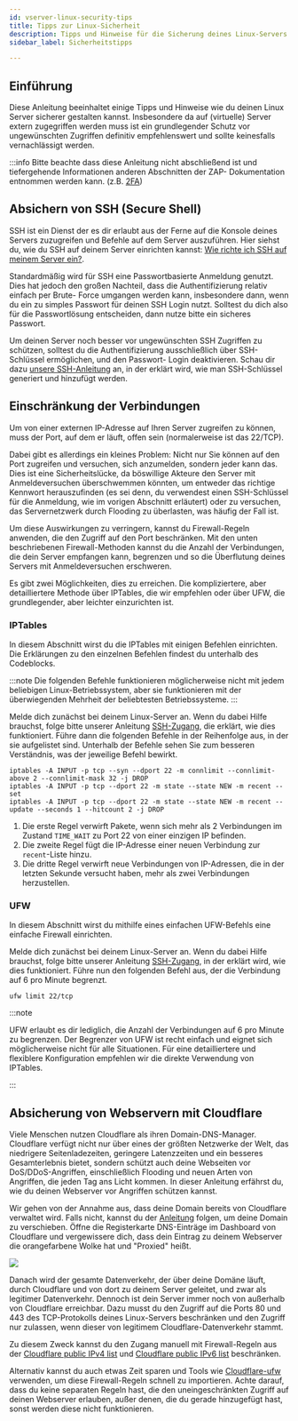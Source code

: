 ```yaml
---
id: vserver-linux-security-tips
title: Tipps zur Linux-Sicherheit
description: Tipps und Hinweise für die Sicherung deines Linux-Servers - ZAP-Hosting.com Dokumentation
sidebar_label: Sicherheitstipps

---
```


## Einführung

Diese Anleitung beeinhaltet einige Tipps und Hinweise wie du deinen Linux Server sicherer gestalten kannst. Insbesondere da auf (virtuelle) Server extern zugegriffen werden muss ist ein grundlegender Schutz vor ungewünschten Zugriffen definitiv empfehlenswert und sollte keinesfalls vernachlässigt werden. 

:::info
Bitte beachte dass diese Anleitung nicht abschließend ist und tiefergehende Informationen anderen Abschnitten der ZAP- Dokumentation entnommen werden kann. (z.B. [2FA](https://zap-hosting.com/guides/de/docs/vserver-linux-ssh2fa/))


## Absichern von SSH (Secure Shell)

SSH ist ein Dienst der es dir erlaubt aus der Ferne auf die Konsole deines Servers zuzugreifen und Befehle auf dem Server auszuführen. Hier siehst du, wie du SSH auf deinem Server einrichten kannst: [Wie richte ich SSH auf meinem Server ein?](https://zap-hosting.com/guides/de/docs/vserver-linux-ssh/).

Standardmäßig wird für SSH eine Passwortbasierte Anmeldung genutzt. Dies hat jedoch den großen Nachteil, dass die Authentifizierung relativ einfach per Brute- Force umgangen werden kann, insbesondere dann, wenn du ein zu simples Passwort für deinen SSH Login nutzt. Solltest du dich also für die Passwortlösung entscheiden, dann nutze bitte ein sicheres Passwort.

Um deinen Server noch besser vor ungewünschten SSH Zugriffen zu schützen, solltest du die Authentifizierung ausschließlich über SSH- Schlüssel ermöglichen, und den Passwort- Login deaktivieren. Schau dir dazu [unsere SSH-Anleitung](https://zap-hosting.com/guides/docs/vserver-linux-sshkey) an, in der erklärt wird, wie man SSH-Schlüssel generiert und hinzufügt werden. 


## Einschränkung der Verbindungen

Um von einer externen IP-Adresse auf Ihren Server zugreifen zu können, muss der Port, auf dem er läuft, offen sein (normalerweise ist das 22/TCP).

Dabei gibt es allerdings ein kleines Problem: Nicht nur Sie können auf den Port zugreifen und versuchen, sich anzumelden, sondern jeder kann das. Dies ist eine Sicherheitslücke, da böswillige Akteure den Server mit Anmeldeversuchen überschwemmen könnten, um entweder das richtige Kennwort herauszufinden (es sei denn, du verwendest einen SSH-Schlüssel für die Anmeldung, wie im vorigen Abschnitt erläutert) oder zu versuchen, das Servernetzwerk durch Flooding zu überlasten, was häufig der Fall ist.

Um diese Auswirkungen zu verringern, kannst du Firewall-Regeln anwenden, die den Zugriff auf den Port beschränken. Mit den unten beschriebenen Firewall-Methoden kannst du die Anzahl der Verbindungen, die dein Server empfangen kann, begrenzen und so die Überflutung deines Servers mit Anmeldeversuchen erschweren.

Es gibt zwei Möglichkeiten, dies zu erreichen. Die kompliziertere, aber detailliertere Methode über IPTables, die wir empfehlen oder über UFW, die grundlegender, aber leichter einzurichten ist.



### IPTables

In diesem Abschnitt wirst du die IPTables mit einigen Befehlen einrichten. Die Erklärungen zu den einzelnen Befehlen findest du unterhalb des Codeblocks.

:::note
Die folgenden Befehle funktionieren möglicherweise nicht mit jedem beliebigen Linux-Betriebssystem, aber sie funktionieren mit der überwiegenden Mehrheit der beliebtesten Betriebssysteme.
:::

Melde dich zunächst bei deinem Linux-Server an. Wenn du dabei Hilfe brauchst, folge bitte unserer Anleitung [SSH-Zugang](https://zap-hosting.com/guides/docs/vserver-linux-ssh), die erklärt, wie dies funktioniert. Führe dann die folgenden Befehle in der Reihenfolge aus, in der sie aufgelistet sind. Unterhalb der Befehle sehen Sie zum besseren Verständnis, was der jeweilige Befehl bewirkt.

```
iptables -A INPUT -p tcp --syn --dport 22 -m connlimit --connlimit-above 2 --connlimit-mask 32 -j DROP
iptables -A INPUT -p tcp --dport 22 -m state --state NEW -m recent --set
iptables -A INPUT -p tcp --dport 22 -m state --state NEW -m recent --update --seconds 1 --hitcount 2 -j DROP
```

1.  Die erste Regel verwirft Pakete, wenn sich mehr als 2 Verbindungen im Zustand `TIME_WAIT` zu Port 22 von einer einzigen IP befinden.
2.  Die zweite Regel fügt die IP-Adresse einer neuen Verbindung zur `recent`-Liste hinzu.
3.  Die dritte Regel verwirft neue Verbindungen von IP-Adressen, die in der letzten Sekunde versucht haben, mehr als zwei Verbindungen herzustellen.



### UFW

In diesem Abschnitt wirst du mithilfe eines einfachen UFW-Befehls eine einfache Firewall einrichten.

Melde dich zunächst bei deinem Linux-Server an. Wenn du dabei Hilfe brauchst, folge bitte unserer Anleitung [SSH-Zugang](https://zap-hosting.com/guides/docs/vserver-linux-ssh), in der erklärt wird, wie dies funktioniert. Führe nun den folgenden Befehl aus, der die Verbindung auf 6 pro Minute begrenzt.

```
ufw limit 22/tcp
```

:::note

UFW erlaubt es dir lediglich, die Anzahl der Verbindungen auf 6 pro Minute zu begrenzen. Der Begrenzer von UFW ist recht einfach und eignet sich möglicherweise nicht für alle Situationen. Für eine detailliertere und flexiblere Konfiguration empfehlen wir die direkte Verwendung von IPTables.

:::



## Absicherung von Webservern mit Cloudflare

Viele Menschen nutzen Cloudflare als ihren Domain-DNS-Manager. Cloudflare verfügt nicht nur über eines der größten Netzwerke der Welt, das niedrigere Seitenladezeiten, geringere Latenzzeiten und ein besseres Gesamterlebnis bietet, sondern schützt auch deine Webseiten vor DoS/DDoS-Angriffen, einschließlich Flooding und neuen Arten von Angriffen, die jeden Tag ans Licht kommen.
In dieser Anleitung erfährst du, wie du deinen Webserver vor Angriffen schützen kannst.

Wir gehen von der Annahme aus, dass deine Domain bereits von Cloudflare verwaltet wird. Falls nicht, kannst du der [Anleitung](https://developers.cloudflare.com/fundamentals/get-started/setup/add-site/) folgen, um deine Domain zu verschieben. Öffne die Registerkarte DNS-Einträge im Dashboard von Cloudflare und vergewissere dich, dass dein Eintrag zu deinem Webserver die orangefarbene Wolke hat und "Proxied" heißt.

![](https://i.imgur.com/wNEoWQP.png)

Danach wird der gesamte Datenverkehr, der über deine Domäne läuft, durch Cloudflare und von dort zu deinem Server geleitet, und zwar als legitimer Datenverkehr.
Dennoch ist dein Server immer noch von außerhalb von Cloudflare erreichbar. Dazu musst du den Zugriff auf die Ports 80 und 443 des TCP-Protokolls deines Linux-Servers beschränken und den Zugriff nur zulassen, wenn dieser von legitimem Cloudflare-Datenverkehr stammt.

Zu diesem Zweck kannst du den Zugang manuell mit Firewall-Regeln aus der [Cloudflare public IPv4 list](https://cloudflare.com/ips-v4) und [Cloudflare public IPv6 list](https://cloudflare.com/ips-v6) beschränken.

Alternativ kannst du auch etwas Zeit sparen und Tools wie [Cloudflare-ufw](https://github.com/Paul-Reed/cloudflare-ufw) verwenden, um diese Firewall-Regeln schnell zu importieren.
Achte darauf, dass du keine separaten Regeln hast, die den uneingeschränkten Zugriff auf deinen Webserver erlauben, außer denen, die du gerade hinzugefügt hast, sonst werden diese nicht funktionieren.
